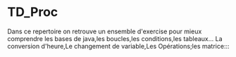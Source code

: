 # TD_Proc
Dans ce repertoire on retrouve un ensemble d'exercise
pour mieux comprendre les bases de java,les boucles,les conditions,les tableaux...
La conversion d'heure,Le changement de variable,Les Opérations;les matrice:::
